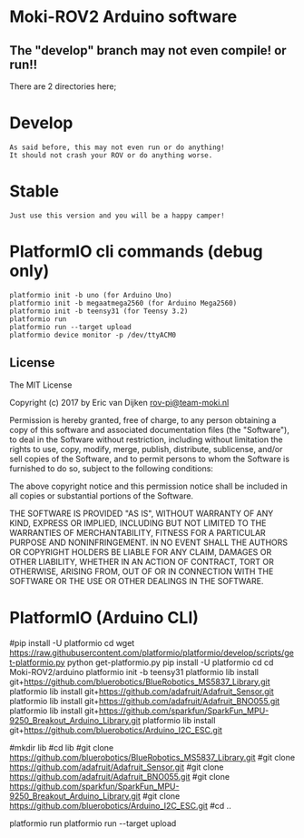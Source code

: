 # Moki-ROV2 Arduino software
## The "develop" branch may not even compile! or run!!

There are 2 directories here;

# Develop
```
As said before, this may not even run or do anything!
It should not crash your ROV or do anything worse.
```

# Stable
```
Just use this version and you will be a happy camper!
```

# PlatformIO cli commands (debug only)
```
platformio init -b uno (for Arduino Uno)
platformio init -b megaatmega2560 (for Arduino Mega2560)
platformio init -b teensy31 (for Teensy 3.2)
platformio run
platformio run --target upload
platformio device monitor -p /dev/ttyACM0
```

## License

The MIT License

Copyright (c) 2017 by Eric van Dijken <rov-pi@team-moki.nl>

Permission is hereby granted, free of charge, to any person obtaining a copy
of this software and associated documentation files (the "Software"), to deal
in the Software without restriction, including without limitation the rights
to use, copy, modify, merge, publish, distribute, sublicense, and/or sell
copies of the Software, and to permit persons to whom the Software is
furnished to do so, subject to the following conditions:

The above copyright notice and this permission notice shall be included in
all copies or substantial portions of the Software.

THE SOFTWARE IS PROVIDED "AS IS", WITHOUT WARRANTY OF ANY KIND, EXPRESS OR
IMPLIED, INCLUDING BUT NOT LIMITED TO THE WARRANTIES OF MERCHANTABILITY,
FITNESS FOR A PARTICULAR PURPOSE AND NONINFRINGEMENT. IN NO EVENT SHALL THE
AUTHORS OR COPYRIGHT HOLDERS BE LIABLE FOR ANY CLAIM, DAMAGES OR OTHER
LIABILITY, WHETHER IN AN ACTION OF CONTRACT, TORT OR OTHERWISE, ARISING FROM,
OUT OF OR IN CONNECTION WITH THE SOFTWARE OR THE USE OR OTHER DEALINGS IN
THE SOFTWARE.

# PlatformIO (Arduino CLI)
#pip install -U platformio
cd
wget https://raw.githubusercontent.com/platformio/platformio/develop/scripts/get-platformio.py
python get-platformio.py
pip install -U platformio
cd
cd Moki-ROV2/arduino
platformio init -b teensy31
platformio lib install git+https://github.com/bluerobotics/BlueRobotics_MS5837_Library.git
platformio lib install git+https://github.com/adafruit/Adafruit_Sensor.git
platformio lib install git+https://github.com/adafruit/Adafruit_BNO055.git
platformio lib install git+https://github.com/sparkfun/SparkFun_MPU-9250_Breakout_Arduino_Library.git
platformio lib install git+https://github.com/bluerobotics/Arduino_I2C_ESC.git

#mkdir lib
#cd lib
#git clone https://github.com/bluerobotics/BlueRobotics_MS5837_Library.git
#git clone https://github.com/adafruit/Adafruit_Sensor.git
#git clone https://github.com/adafruit/Adafruit_BNO055.git
#git clone https://github.com/sparkfun/SparkFun_MPU-9250_Breakout_Arduino_Library.git
#git clone https://github.com/bluerobotics/Arduino_I2C_ESC.git
#cd ..

platformio run
platformio run --target upload


